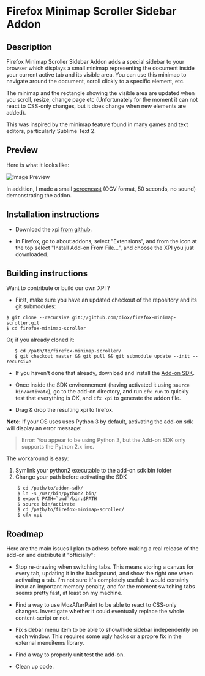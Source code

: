Firefox Minimap Scroller Sidebar Addon
======================================

Description
-----------

Firefox Minimap Scroller Sidebar Addon adds a special sidebar to your browser
which displays a small minimap representing the document inside your current
active tab and its visible area. You can use this minimap to navigate around 
the document, scroll clickly to a specific element, etc.

The minimap and the rectangle showing the visible area are updated when you
scroll, resize, change page etc (Unfortunately for the moment it can not react
to CSS-only changes, but it does change when new elements are added).

This was inspired by the minimap feature found in many games and text editors,
particularly Sublime Text 2. 


Preview
-------

Here is what it looks like:

![Image Preview][Image Preview]

In addition, I made a small [screencast][Video Preview] (OGV format, 50 seconds,
no sound) demonstrating the addon.

[Image Preview]: http://virgule.net/tmp/firefox-minimap-scroller-0.0.8.jpg
[Video Preview]: http://virgule.net/tmp/firefox-minimap-scroller-0.0.8.ogv


Installation instructions
-------------------------

- Download the xpi [from github][Github Download Link].

- In Firefox, go to about:addons, select "Extensions", and from the icon at the
  top select "Install Add-on From File...", and choose the XPI you just
  downloaded.

[Github Download Link]: https://github.com/diox/firefox-minimap-scroller/raw/master/dist/firefox-minimap-scroller.xpi


Building instructions
---------------------

Want to contribute or build our own XPI ?

- First, make sure you have an updated checkout of the repository and its git
  submodules:

 ```shell
$ git clone --recursive git://github.com/diox/firefox-minimap-scroller.git
$ cd firefox-minimap-scroller
 ```

 Or, if you already cloned it:

 ```shell
    $ cd /path/to/firefox-minimap-scroller/
    $ git checkout master && git pull && git submodule update --init --recursive
 ```

- If you haven't done that already, download and install the [Add-on SDK][].

- Once inside the SDK environnement (having activated it using `source
  bin/activate`), go to the add-on directory, and run `cfx run` to quickly test
  that everything is OK, and `cfx xpi` to generate the addon file.

- Drag & drop the resulting xpi to firefox.

**Note:** If your OS uses uses Python 3 by default, activating the add-on sdk
will display an error message:

> Error: You appear to be using Python 3, but the Add-on SDK only supports the
> Python 2.x line.

The workaround is easy:

1. Symlink your python2 executable to the add-on sdk bin folder
2. Change your path before activating the SDK

```shell
    $ cd /path/to/addon-sdk/
    $ ln -s /usr/bin/python2 bin/
    $ export PATH=`pwd`/bin:$PATH
    $ source bin/activate
    $ cd /path/to/firefox-minimap-scroller/
    $ cfx xpi
```

[Add-on SDK]: https://addons.mozilla.org/en-US/developers/docs/sdk/latest/dev-guide/tutorials/installation.html


Roadmap
-------

Here are the main issues I plan to adress before making a real release of the 
add-on and distribute it "officially":

- Stop re-drawing when switching tabs. This means storing a canvas for every
  tab, updating it in the background, and show the right one when activating a
  tab. I'm not sure it's completely useful: it would certainly incur an 
  important memory penalty, and for the moment switching tabs seems pretty fast,
  at least on my machine.

- Find a way to use MozAfterPaint to be able to react to CSS-only changes.
  Investigate whether it could eventually replace the whole content-script 
  or not. 

- Fix sidebar menu item to be able to show/hide sidebar independently on each
  window. This requires some ugly hacks or a propre fix in the external 
  menuitems library.

- Find a way to properly unit test the add-on.

- Clean up code.